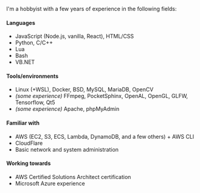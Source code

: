 I'm a hobbyist with a few years of experience in the following fields:

#### Languages
- JavaScript (Node.js, vanilla, React), HTML/CSS
- Python, C/C++
- Lua
- Bash
- VB.NET
#### Tools/environments
- Linux (+WSL), Docker, BSD, MySQL, MariaDB, OpenCV
- *(some experience)* FFmpeg, PocketSphinx, OpenAL, OpenGL, GLFW, Tensorflow, Qt5
- *(some experience)* Apache, phpMyAdmin
#### Familiar with
- AWS (EC2, S3, ECS, Lambda, DynamoDB, and a few others) + AWS CLI
- CloudFlare
- Basic network and system administration
#### Working towards
- AWS Certified Solutions Architect certification
- Microsoft Azure experience
